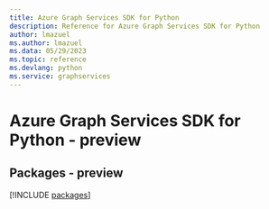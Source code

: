 ```yaml
---
title: Azure Graph Services SDK for Python
description: Reference for Azure Graph Services SDK for Python
author: lmazuel
ms.author: lmazuel
ms.data: 05/29/2023
ms.topic: reference
ms.devlang: python
ms.service: graphservices
---
```

# Azure Graph Services SDK for Python - preview
## Packages - preview
[!INCLUDE [packages](graph-services-index.md)]